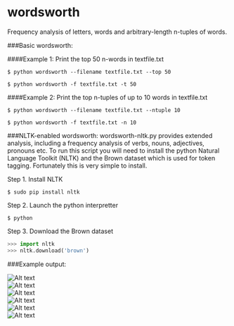 wordsworth
==========

Frequency analysis of letters, words and arbitrary-length n-tuples of words.

###Basic wordsworth:

####Example 1: Print the top 50 n-words in textfile.txt

```
$ python wordsworth --filename textfile.txt --top 50
```

```
$ python wordsworth -f textfile.txt -t 50
```

####Example 2: Print the top n-tuples of up to 10 words in textfile.txt

```
$ python wordsworth --filename textfile.txt --ntuple 10
```

```
$ python wordsworth -f textfile.txt -n 10
```

###NLTK-enabled wordsworth:
wordsworth-nltk.py provides extended analysis, including a frequency analysis of verbs, nouns, adjectives, pronouns etc.
To run this script you will need to install the python Natural Language Toolkit (NLTK)
and the Brown dataset which is used for token tagging. Fortunately this is very simple to install.

Step 1. Install NLTK 
```
$ sudo pip install nltk
```
Step 2. Launch the python interpretter
```
$ python
```
Step 3. Download the Brown dataset
```python
>>> import nltk
>>> nltk.download('brown')
```

###Example output:

![Alt text](/screenshots/screenshot1.png?raw=true "screenshot1.png")
<br>
![Alt text](/screenshots/screenshot2.png?raw=true "screenshot2.png")
<br>
![Alt text](/screenshots/screenshot3.png?raw=true "screenshot3.png")
<br>
![Alt text](/screenshots/screenshot4.png?raw=true "screenshot4.png")
<br>
![Alt text](/screenshots/screenshot5.png?raw=true "screenshot5.png")
<br>
![Alt text](/screenshots/screenshot6.png?raw=true "screenshot6.png")
